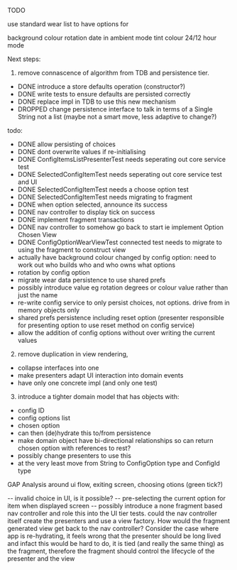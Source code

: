 TODO

use standard wear list to have options for

background colour
rotation
date in ambient mode
tint colour
24/12 hour mode



Next steps:

1. remove connascence of algorithm from TDB and persistence tier.
 - DONE introduce a store defaults operation (constructor?)
 - DONE write tests to ensure defaults are persisted correctly
 - DONE replace impl in TDB to use this new mechanism
 - DROPPED change persistence interface to talk in terms of a Single String not a list (maybe not a smart move, less adaptive to change?)


todo:
 - DONE allow persisting of choices
 - DONE dont overwrite values if re-initialising
 - DONE ConfigItemsListPresenterTest needs seperating out core service test
 - DONE SelectedConfigItemTest needs seperating out core service test and UI
 - DONE SelectedConfigItemTest needs a choose option test
 - DONE SelectedConfigItemTest needs migrating to fragment
 - DONE when option selected, announce its success
 - DONE nav controller to display tick on success
 - DONE implement fragment transactions
 - DONE nav controller to somehow go back to start ie implement Option Chosen View
 - DONE ConfigOptionWearViewTest connected test needs to migrate to using the fragment to construct view
 - actually have background colour changed by config option: need to work out who builds who and who owns what options
 - rotation by config option
 - migrate wear data persistence to use shared prefs
 - possibly introduce value eg rotation degrees or colour value rather than just the name
 - re-write config service to only persist choices, not options. drive from in memory objects only
 - shared prefs persistence including reset option (presenter responsible for presenting option to use reset method on config service)
 - allow the addition of config options without over writing the current values

2. remove duplication in view rendering,
 - collapse interfaces into one
 - make presenters adapt UI interaction into domain events
 - have only one concrete impl (and only one test)

3. introduce a tighter domain model that has objects with:
 - config ID
 - config options list
 - chosen option
 - can then (de)hydrate this to/from persistence
 - make domain object have bi-directional relationships so can return chosen option with references to rest?
 - possibly change presenters to use this
 - at the very least move from String to ConfigOption type and ConfigId type




 GAP Analysis around ui flow, exiting screen, choosing otions (green tick?)

 -- invalid choice in UI, is it possible?
 -- pre-selecting the current option for item when displayed screen
 -- possibly introduce a none fragment based nav controller and role this into the UI tier tests.
    could the nav controller itself create the presenters and use a view factory.
    How would the fragment generated view get back to the nav controller?
    Consider the case where app is re-hydrating, it feels wrong that the presenter should be long lived
    and infact this would be hard to do, it is tied (and really the same thing) as the fragment,
    therefore the fragment should control the lifecycle of the presenter and the view